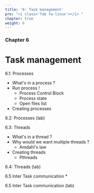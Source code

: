 ```yaml
---
title: '6: Task management'
pre: "<i class='fab fa-linux'></i> "
chapter: true
weight: 6
---
```


### Chapter 6

# Task management

6.1: Processes

  * What's in a process ?
  * Run process !
    * Process Control Block
    * Process state
    * Open files list
  * Creating processes

6.2: Processes (lab)

6.3: Threads

  * What's in a thread ?
  * Why would we want multiple threads ?
    * Amdahl's law
  * Creating threads
    * Pthreads

6.4: Threads (lab)

6.5 Inter Task communication
  * 

6.5 Inter Task communication (lab)
